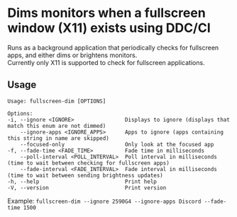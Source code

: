 # Dims monitors when a fullscreen window (X11) exists using DDC/CI

Runs as a background application that periodically checks for fullscreen apps, and either dims or brightens monitors.  
Currently only X11 is supported to check for fullscreen applications.

## Usage

    Usage: fullscreen-dim [OPTIONS]

    Options:
    -i, --ignore <IGNORE>                Displays to ignore (displays that match this enum are not dimmed)
        --ignore-apps <IGNORE_APPS>      Apps to ignore (apps containing this string in name are skipped)
        --focused-only                   Only look at the focused app
    -f, --fade-time <FADE_TIME>          Fade time in milliseconds
        --poll-interval <POLL_INTERVAL>  Poll interval in milliseconds (time to wait between checking for fullscreen apps)
        --fade-interval <FADE_INTERVAL>  Fade interval in milliseconds (time to wait between sending brightness updates)
    -h, --help                           Print help
    -V, --version                        Print version

Example: `fullscreen-dim --ignore 2590G4 --ignore-apps Discord --fade-time 1500`
